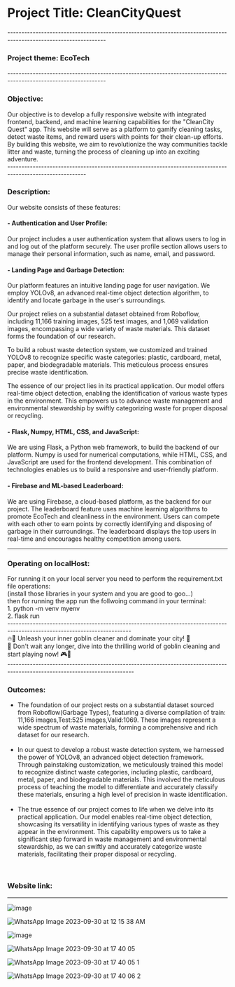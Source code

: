 <h1>Project Title: CleanCityQuest </h1>
-----------------------------------------------------------------------------------------------------------------
<h3>Project theme: EcoTech</h3>
-----------------------------------------------------------------------------------------------------------------
<H3>Objective:</H3> 
Our objective is to develop a fully responsive website with integrated frontend, backend, and machine learning capabilities for the "CleanCity Quest" app. This website will serve as a platform to gamify cleaning tasks, detect waste items, and reward users with points for their clean-up efforts. By building this website, we aim to revolutionize the way communities tackle litter and waste, turning the process of cleaning up into an exciting adventure.<br>
----------------------------------------------------------------------------------------------------------
<h3>Description:</h3>
Our website consists of these features:
  <h4>  - Authentication and User Profile:</h4> Our project includes a user authentication system that allows users to log in and log out of the platform securely. The user profile section allows users to manage their personal information, such as name, email, and password.
  
  <h4>  -  Landing Page and Garbage Detection:</h4>

Our platform features an intuitive landing page for user navigation. We employ YOLOv8, an advanced real-time object detection algorithm, to identify and locate garbage in the user's surroundings.

Our project relies on a substantial dataset obtained from Roboflow, including 11,166 training images, 525 test images, and 1,069 validation images, encompassing a wide variety of waste materials. This dataset forms the foundation of our research.

To build a robust waste detection system, we customized and trained YOLOv8 to recognize specific waste categories: plastic, cardboard, metal, paper, and biodegradable materials. This meticulous process ensures precise waste identification.

The essence of our project lies in its practical application. Our model offers real-time object detection, enabling the identification of various waste types in the environment. This empowers us to advance waste management and environmental stewardship by swiftly categorizing waste for proper disposal or recycling.

  
  
  <h4> -  Flask, Numpy, HTML, CSS, and JavaScript:</h4> We are using Flask, a Python web framework, to build the backend of our platform. Numpy is used for numerical computations, while HTML, CSS, and JavaScript are used for the frontend development. This combination of technologies enables us to build a responsive and user-friendly platform.
  
  <h4> - Firebase and ML-based Leaderboard:</h4> We are using Firebase, a cloud-based platform, as the backend for our project. The leaderboard feature uses machine learning algorithms to promote EcoTech and cleanliness in the environment. Users can compete with each other to earn points by correctly identifying and disposing of garbage in their surroundings. The leaderboard displays the top users in real-time and encourages healthy competition among users.<br>

------------------------------------------------------------------------------------------------
<h3> Operating on localHost:</h3>
For running it on your local server you need to perform the requirement.txt file operations:<br>
(install those libraries in your system and you are good to goo...)<br>
then for running the app run the follwoing command in your terminal:<br>
   1. python -m venv myenv <br>
   2. flask run <br>
--------------------------------------------------------------------------------------------------------------------------
<br> 🔥🧹 Unleash your inner goblin cleaner and dominate your city! 🌆<br>
🧼 Don't wait any longer, dive into the thrilling world of goblin cleaning and start playing now! 🎮💪 
<br>
---------------------------------------------------------------------------------------------------------------------------
<H3>Outcomes:</H3>
<ul>
  <li>The foundation of our project rests on a substantial dataset sourced from Roboflow(Garbage Types), featuring a diverse compilation of train: 11,166 images,Test:525 images,Valid:1069. These images represent a wide spectrum of waste materials, forming a comprehensive and rich dataset for our research.
</li><br>
  <li> In our quest to develop a robust waste detection system, we harnessed the power of YOLOv8, an advanced object detection framework. Through painstaking customization, we meticulously trained this model to recognize distinct waste categories, including plastic, cardboard, metal, paper, and biodegradable materials. This involved the meticulous process of teaching the model to differentiate and accurately classify these materials, ensuring a high level of precision in waste identification.
</li><br>
  <li> The true essence of our project comes to life when we delve into its practical application. Our model enables real-time object detection, showcasing its versatility in identifying various types of waste as they appear in the environment. This capability empowers us to take a significant step forward in waste management and environmental stewardship, as we can swiftly and accurately categorize waste materials, facilitating their proper disposal or recycling.</li>
</ul><br>


<H3>Website link:</H3>

----------------------------------------------------------------------------------
![image](https://github.com/abhishekkumargithub/cleancityQuest/assets/91794397/7d079c7c-e6b5-420a-a4e7-a0b191aaeedd)

![WhatsApp Image 2023-09-30 at 12 15 38 AM](https://github.com/abhishekkumargithub/cleancityQuest/assets/91377728/21a17d3e-5a56-414d-a745-22931ba7bba1)

![image](https://github.com/abhishekkumargithub/cleancityQuest/assets/91794397/023588dc-a098-4b48-9fa5-af954bf489c6)

![WhatsApp Image 2023-09-30 at 17 40 05](https://github.com/abhishekkumargithub/cleancityQuest/assets/91794397/44fe2057-d19f-479e-bb0f-14bffa409653)

![WhatsApp Image 2023-09-30 at 17 40 05 1](https://github.com/abhishekkumargithub/cleancityQuest/assets/91794397/26a8f665-5cef-4fa0-ab05-db5fcb0578ef)

![WhatsApp Image 2023-09-30 at 17 40 06 2](https://github.com/abhishekkumargithub/cleancityQuest/assets/91794397/93832160-27ca-4358-b9e5-06ef873ad15d)





